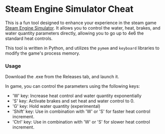 # Steam Engine Simulator Cheat

This is a fun tool designed to enhance your experience in the steam game [Steam Engine Simulator](https://store.steampowered.com/app/2381620/Steam_Engine_Simulator/). It allows you to control the water, heat, brakes, and water quantity parameters directly, allowing you to go up to 4e6 the standard heat controls.

This tool is written in Python, and utilizes the `pymem` and `keyboard` libraries to modify the game's process memory.


### Usage

Download the .exe from the Releases tab, and launch it.

In game, you can control the parameters using the following keys:

- 'W' key: Increase heat control and water quantity exponentially
- 'S' key: Activate brakes and set heat and water control to 0.
- 'G' key: Hold water quantity (experimental)
- 'Shift' key: Use in combination with 'W' or 'S' for faster heat control increment.
- 'Ctrl' key: Use in combination with 'W' or 'S' for slower heat control increment.
